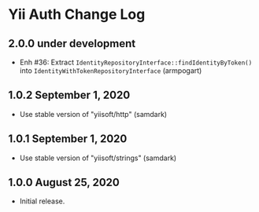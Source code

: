 # Yii Auth Change Log

## 2.0.0 under development

- Enh #36: Extract `IdentityRepositoryInterface::findIdentityByToken()` into `IdentityWithTokenRepositoryInterface` (armpogart)

## 1.0.2 September 1, 2020

- Use stable version of "yiisoft/http" (samdark)

## 1.0.1 September 1, 2020

- Use stable version of "yiisoft/strings" (samdark)

## 1.0.0 August 25, 2020

- Initial release.
